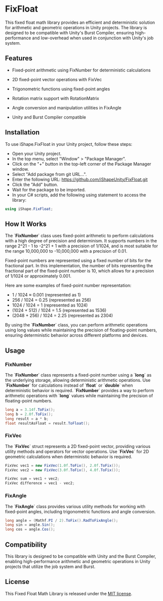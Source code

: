 # FixFloat

This fixed float math library provides an efficient and deterministic solution for arithmetic and geometric operations in Unity projects. The library is designed to be compatible with Unity's Burst Compiler, ensuring high-performance and low-overhead when used in conjunction with Unity's job system.


## Features

- Fixed-point arithmetic using FixNumber for deterministic calculations

- 2D fixed-point vector operations with FixVec

- Trigonometric functions using fixed-point angles

- Rotation matrix support with RotationMatrix

- Angle conversion and manipulation utilities in FixAngle

- Unity and Burst Compiler compatible


## Installation

To use iShape.FixFloat in your Unity project, follow these steps:

- Open your Unity project.
- In the top menu, select "Window" > "Package Manager".
- Click on the "+" button in the top-left corner of the Package Manager window.
- Select "Add package from git URL...".
- Enter the following URL: https://github.com/iShapeUnity/FixFloat.git
- Click the "Add" button.
- Wait for the package to be imported.
- In your C# scripts, add the following using statement to access the library:

```csharp
using iShape.FixFloat;
```


## How It Works

The \`**FixNumber**\` class uses fixed-point arithmetic to perform calculations with a high degree of precision and determinism. It supports numbers in the range 2^21 - 1 to -2^21 + 1 with a precision of 1/1024, and is most suitable for the range 10,000,000 to -10,000,000 with a precision of 0.01.

Fixed-point numbers are represented using a fixed number of bits for the fractional part. In this implementation, the number of bits representing the fractional part of the fixed-point number is 10, which allows for a precision of 1/1024 or approximately 0.001.

Here are some examples of fixed-point number representation:

- 1 / 1024 ≈ 0.001 (represented as 1)
- 256 / 1024 = 0.25 (represented as 256)
- 1024 / 1024 = 1 (represented as 1024)
- (1024 + 512) / 1024 = 1.5 (represented as 1536)
- (2048 + 256) / 1024 = 2.25 (represented as 2304)

By using the \`**FixNumber**\` class, you can perform arithmetic operations using long values while maintaining the precision of floating-point numbers, ensuring deterministic behavior across different platforms and devices.


## Usage

### FixNumber

The \`**FixNumber**\` class represents a fixed-point number using a \`**long**\` as the underlying storage, allowing deterministic arithmetic operations. Use \`**FixNumber**\` for calculations instead of \`**float**\` or \`**double**\` when deterministic behavior is required. \`**FixNumber**\` provides a way to perform arithmetic operations with \`**long**\` values while maintaining the precision of floating-point numbers.

```csharp
long a = 3.14f.ToFix();
long b = 2.0f.ToFix();
long result = a * b;
float resultAsFloat = result.ToFloat();
```

### FixVec

The \`**FixVec**\` struct represents a 2D fixed-point vector, providing various utility methods and operators for vector operations. Use \`**FixVec**\` for 2D geometric calculations when deterministic behavior is required.

```csharp
FixVec vec1 = new FixVec(1.0f.ToFix(), 2.0f.ToFix());
FixVec vec2 = new FixVec(3.0f.ToFix(), 4.0f.ToFix());

FixVec sum = vec1 + vec2;
FixVec difference = vec1 - vec2;
```

### FixAngle
The \`**FixAngle**\` class provides various utility methods for working with fixed-point angles, including trigonometric functions and angle conversion.


```csharp
long angle = (Mathf.PI / 2).ToFix().RadToFixAngle();
long sin = angle.Sin();
long cos = angle.Cos();
```


## Compatibility

This library is designed to be compatible with Unity and the Burst Compiler, enabling high-performance arithmetic and geometric operations in Unity projects that utilize the job system and Burst.


## License

This Fixed Float Math Library is released under the [MIT license](https://en.wikipedia.org/wiki/MIT_License).


